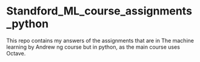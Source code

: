 # Standford_ML_course_assignments_python
This repo contains my answers of the assignments that are in The machine learning by Andrew ng course but in python, as the main course uses Octave.
